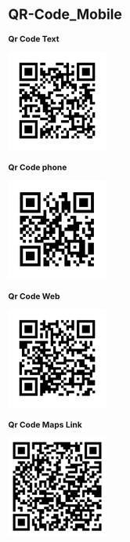 # QR-Code_Mobile


<div>
    <h3>Qr Code Text</h3>
  <img src="./Image-QR_Code/text.png" width="200" height="200" alt="QR Text"/>
    <h3>Qr Code phone</h3>
  <img src="./Image-QR_Code/phone.png" width="200" height="200" alt="QR Phone"/>
    <h3>Qr Code Web</h3>
  <img src="./Image-QR_Code/web-link.png" width="200" height="200" alt="QR Web Link"/>
    <h3>Qr Code Maps Link</h3>
  <img src="./Image-QR_Code/maps-link.png" width="200" height="200" alt="QR Maps Link"/>
</div>
